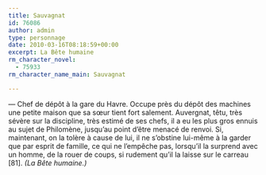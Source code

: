 ```yaml
---
title: Sauvagnat
id: 76086
author: admin
type: personnage
date: 2010-03-16T08:18:59+00:00
excerpt: La Bête humaine
rm_character_novel:
  - 75933
rm_character_name_main: Sauvagnat

---
```

— Chef de dépôt à la gare du Havre. Occupe près du dépôt des machines une petite maison que sa sœur tient fort salement. Auvergnat, têtu, très sévère sur la discipline, très estimé de ses chefs, il a eu les plus gros ennuis au sujet de Philomène, jusqu&rsquo;au point d&rsquo;être menacé de renvoi. Si, maintenant, on la tolère à cause de lui, il ne s&rsquo;obstine lui-même à la garder que par esprit de famille, ce qui ne l&rsquo;empêche pas, lorsqu&rsquo;il la surprend avec un homme, de la rouer de coups, si rudement qu&rsquo;il la laisse sur le carreau [81]. _(La Bête humaine.)_